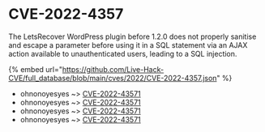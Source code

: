 # CVE-2022-4357

The LetsRecover WordPress plugin before 1.2.0 does not properly sanitise and escape a parameter before using it in a SQL statement via an AJAX action available to unauthenticated users, leading to a SQL injection.

{% embed url="https://github.com/Live-Hack-CVE/full_database/blob/main/cves/2022/CVE-2022-4357.json" %}


* ohnonoyesyes ~> [CVE-2022-43571](https://www.alice-snow.ru/2022/database/cve-2022-4357/cve-2022-43571-ohnonoyesyes)
* ohnonoyesyes ~> [CVE-2022-43571](https://www.alice-snow.ru/2022/database/cve-2022-4357/cve-2022-43571-ohnonoyesyes)
* ohnonoyesyes ~> [CVE-2022-43571](https://www.alice-snow.ru/2022/database/cve-2022-4357/cve-2022-43571-ohnonoyesyes)
* ohnonoyesyes ~> [CVE-2022-43571](https://www.alice-snow.ru/2022/database/cve-2022-4357/cve-2022-43571-ohnonoyesyes)